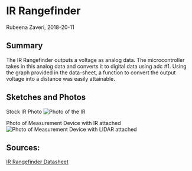 #  IR Rangefinder

Rubeena Zaveri, 2018-20-11

## Summary

The IR Rangefinder outputs a voltage as analog data. The microcontroller takes in this analog data and converts it to digital data using adc #1. Using the graph provided in the data-sheet, a function to convert the output voltage into a distance was easily attainable.

## Sketches and Photos

Stock IR Photo
![Photo of the IR](https://i.imgur.com/z0RaWF1.jpg)

Photo of Measurement Device with IR attached
![Photo of Measurement Device with LIDAR attached](https://i.imgur.com/22EYpCS.jpg)


## Sources:

[IR Rangefinder Datasheet](https://www.sparkfun.com/datasheets/Sensors/Infrared/gp2y0a02yk_e.pdf)
